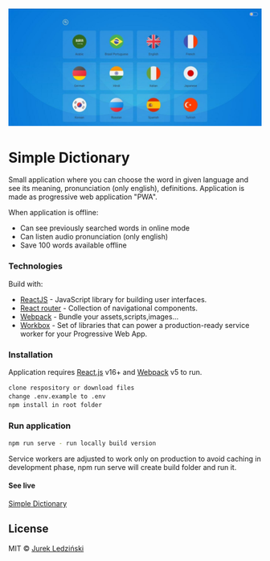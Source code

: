 # ![WebApp](https://github.com/jurekledzinski/Dictionary/blob/media/images/Simple%20Dictionary.jpg?raw=true)

# Simple Dictionary

Small application where you can choose the word in given language and see its meaning, pronunciation (only english), definitions.
Application is made as progressive web application "PWA".

When application is offline:

- Can see previously searched words in online mode
- Can listen audio pronunciation (only english)
- Save 100 words available offline

### Technologies

Build with:

- [ReactJS](https://reactjs.org/) - JavaScript library for building user interfaces.
- [React router](https://reactrouter.com/) - Collection of navigational components.
- [Webpack](https://webpack.js.org/) - Bundle your assets,scripts,images...
- [Workbox](http://getbootstrap.com/) - Set of libraries that can power a production-ready service worker for your Progressive Web App.

### Installation

Application requires [React.js](https://reactjs.org/) v16+ and [Webpack](https://webpack.js.org/) v5 to run.

```sh
clone respository or download files
change .env.example to .env
npm install in root folder
```

### Run application

```sh
npm run serve - run locally build version
```

Service workers are adjusted to work only on production to avoid caching in development phase, npm run serve will create build folder and run it.

#### See live

[Simple Dictionary](https://optimistic-albattani-dbb329.netlify.app/)

## License

MIT © [Jurek Ledziński](https://github.com/jurekledzinski)
